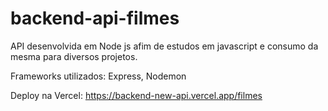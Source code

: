 # backend-api-filmes

API desenvolvida em Node js afim de estudos em javascript e consumo da mesma para diversos projetos. 

Frameworks utilizados: Express, Nodemon

Deploy na Vercel:
https://backend-new-api.vercel.app/filmes
